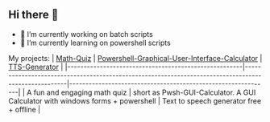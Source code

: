 ## Hi there 👋

- 🔭 I’m currently working on batch scripts
- 🌱 I’m currently learning on powershell scripts

My projects:
| [Math-Quiz](https://github.com/TonyBmMath/Math-Quiz) | [Powershell-Graphical-User-Interface-Calculator](https://github.com/TonyBmMath/Pwsh-GUI-Calculator) | [TTS-Generator](https://github.com/TonyBmMath/TTS-Generator) |
|------------------------------------------------------|-----------------------------------------------------------------------------------------------------|--------------------------------------------------------------|
| A fun and engaging math quiz                         | short as Pwsh-GUI-Calculator. A GUI Calculator with windows forms + powershell                      | Text to speech generator free + offline                      |
